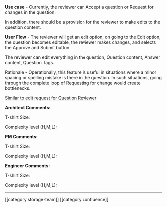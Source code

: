  **Use case**  - Currently, the reviewer can Accept a question or Request for changes in the question.

In addition, there should be a provision for the reviewer to make edits to the question content.

 **User Flow**  - The reviewer will get an edit option, on going to the Edit option, the question becomes editable, the reviewer makes changes, and selects the Approve and Submit button.

The reviewer can edit everything in the question, Question content, Answer content, Question Tags.

Rationale - Operationally, this feature is useful in situations where a minor spacing or spelling mistake is there in the question. In such situations, going through the complete loop of Requesting for change would create bottlenecks.

[Similar to edit request for Question Reviewer](https://project-sunbird.atlassian.net/wiki/spaces/PRD/pages/2245328958/Editing+of+Questions+during+review+of+question+by+Question+Reviewer)



 **Architect Comments:** 

T-shirt Size:

Complexity level (H,M,L):

 **PM Comments:** 

T-shirt Size:

Complexity level (H,M,L):

 **Engineer Comments:** 

T-shirt Size:

Complexity level (H,M,L):





*****

[[category.storage-team]] 
[[category.confluence]] 
